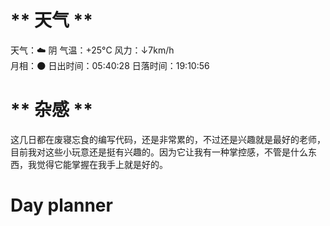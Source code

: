 # ** 天气 **
天气：☁️   阴 气温：+25°C 风力：↓7km/h  
月相：🌑 日出时间：05:40:28 日落时间：19:10:56


# ** 杂感 **
这几日都在废寝忘食的编写代码，还是非常累的，不过还是兴趣就是最好的老师，目前我对这些小玩意还是挺有兴趣的。因为它让我有一种掌控感，不管是什么东西，我觉得它能掌握在我手上就是好的。


# Day planner
